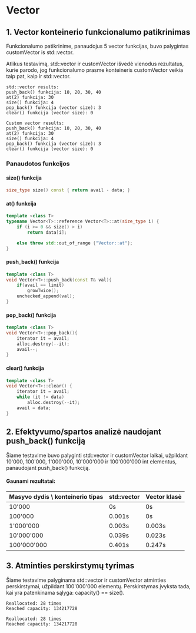 # Vector
## 1. Vector konteinerio funkcionalumo patikrinimas ##

Funkcionalumo patikrinime, panaudojus 5 vector funkcijas, buvo palygintas customVector is std::vector.

Atlikus testavimą, std::vector ir customVector išvedė vienodus rezultatus, kurie parodo, jog funkcionalumo prasme konteineris customVector veikia taip pat, kaip ir std::vector.

```
std::vector results:
push_back() funkcija: 10, 20, 30, 40
at(2) funkcija: 30
size() funkcija: 4
pop_back() funkcija (vector size): 3
clear() funkcija (vector size): 0

Custom vector results:
push_back() funkcija: 10, 20, 30, 40
at(2) funkcija: 30
size() funkcija: 4
pop_back() funkcija (vector size): 3
clear() funkcija (vector size): 0 
```
### Panaudotos funkcijos ###

#### size() funkcija ####

```cpp
size_type size() const { return avail - data; }
```

#### at() funkcija ####

```cpp
template <class T>
typename Vector<T>::reference Vector<T>::at(size_type i) {
    if (i >= 0 && size() > i)
        return data[i];

    else throw std::out_of_range {"Vector::at"};
}
```



#### push_back() funkcija ####

```cpp
template <class T>
void Vector<T>::push_back(const T& val){
    if(avail == limit)
        growTwice();
    unchecked_append(val);
}
```



#### pop_back() funkcija ####

```cpp
template <class T>
void Vector<T>::pop_back(){
    iterator it = avail;
    alloc.destroy(--it);
    avail--;
}
```



#### clear() funkcija ####

```cpp
template <class T>
void Vector<T>::clear() {
    iterator it = avail;
    while (it != data)
        alloc.destroy(--it);
    avail = data;
}
```

## 2. Efektyvumo/spartos analizė naudojant push_back() funkciją ##

Šiame testavime buvo palyginti std::vector ir customVector laikai, užpildant 10'000, 100'000, 1'000'000, 10'000'000 ir 100'000'000 int elementus, panaudojant push_back() funkciją.

#### Gaunami rezultatai: ####

| Masyvo dydis \ konteinerio tipas | std::vector | Vector klasė |
| :------------------------------- | :---------- | :----------- |
| 10'000                           | 0s          | 0s           |
| 100'000                          | 0.001s      | 0s           |
| 1'000'000                        | 0.003s      | 0.003s       |
| 10'000'000                       | 0.039s      | 0.023s       |
| 100'000'000                      | 0.401s      | 0.247s       |





## 3. Atminties perskirstymų tyrimas ##

Šiame testavime palyginama std::vector ir customVector atminties perskirstymai, užpildant 100'000'000 elementų.
Perskirstymas įvyksta tada, kai yra patenkinama sąlyga: capacity() == size().

```
Reallocated: 28 times
Reached capacity: 134217728

Reallocated: 28 times
Reached capacity: 134217728
```

